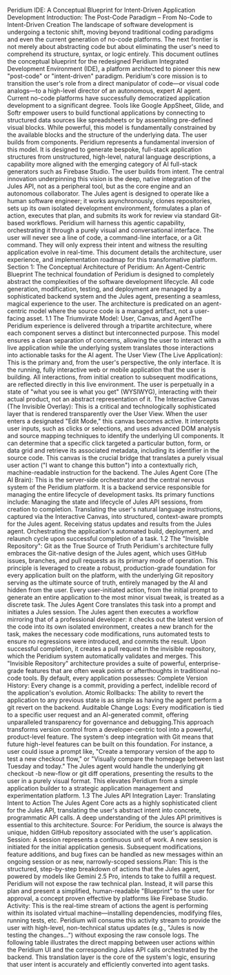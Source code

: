 Peridium IDE: A Conceptual Blueprint for Intent-Driven Application Development
​Introduction: The Post-Code Paradigm – From No-Code to Intent-Driven Creation
​The landscape of software development is undergoing a tectonic shift, moving beyond traditional coding paradigms and even the current generation of no-code platforms. The next frontier is not merely about abstracting code but about eliminating the user's need to comprehend its structure, syntax, or logic entirely. This document outlines the conceptual blueprint for the redesigned Peridium Integrated Development Environment (IDE), a platform architected to pioneer this new "post-code" or "intent-driven" paradigm. Peridium's core mission is to transition the user's role from a direct manipulator of code—or visual code analogs—to a high-level director of an autonomous, expert AI agent.
​Current no-code platforms have successfully democratized application development to a significant degree. Tools like Google AppSheet, Glide, and Softr empower users to build functional applications by connecting to structured data sources like spreadsheets or by assembling pre-defined visual blocks. While powerful, this model is fundamentally constrained by the available blocks and the structure of the underlying data. The user builds from components. Peridium represents a fundamental inversion of this model. It is designed to generate bespoke, full-stack application structures from unstructured, high-level, natural language descriptions, a capability more aligned with the emerging category of AI full-stack generators such as Firebase Studio. The user builds from intent. 
​The central innovation underpinning this vision is the deep, native integration of the Jules API, not as a peripheral tool, but as the core engine and an autonomous collaborator. The Jules agent is designed to operate like a human software engineer; it works asynchronously, clones repositories, sets up its own isolated development environment, formulates a plan of action, executes that plan, and submits its work for review via standard Git-based workflows. Peridium will harness this agentic capability, orchestrating it through a purely visual and conversational interface. The user will never see a line of code, a command-line interface, or a Git command. They will only express their intent and witness the resulting application evolve in real-time. This document details the architecture, user experience, and implementation roadmap for this transformative platform. 
​Section 1: The Conceptual Architecture of Peridium: An Agent-Centric Blueprint
​The technical foundation of Peridium is designed to completely abstract the complexities of the software development lifecycle. All code generation, modification, testing, and deployment are managed by a sophisticated backend system and the Jules agent, presenting a seamless, magical experience to the user. The architecture is predicated on an agent-centric model where the source code is a managed artifact, not a user-facing asset.
​1.1 The Triumvirate Model: User, Canvas, and Agent
​The Peridium experience is delivered through a tripartite architecture, where each component serves a distinct but interconnected purpose. This model ensures a clean separation of concerns, allowing the user to interact with a live application while the underlying system translates those interactions into actionable tasks for the AI agent.
​The User View (The Live Application): This is the primary and, from the user's perspective, the only interface. It is the running, fully interactive web or mobile application that the user is building. All interactions, from initial creation to subsequent modifications, are reflected directly in this live environment. The user is perpetually in a state of "what you see is what you get" (WYSIWYG), interacting with their actual product, not an abstract representation of it.
​The Interactive Canvas (The Invisible Overlay): This is a critical and technologically sophisticated layer that is rendered transparently over the User View. When the user enters a designated "Edit Mode," this canvas becomes active. It intercepts user inputs, such as clicks or selections, and uses advanced DOM analysis and source mapping techniques to identify the underlying UI components. It can determine that a specific click targeted a particular button, form, or data grid and retrieve its associated metadata, including its identifier in the source code. This canvas is the crucial bridge that translates a purely visual user action ("I want to change this button") into a contextually rich, machine-readable instruction for the backend.
​The Jules Agent Core (The AI Brain): This is the server-side orchestrator and the central nervous system of the Peridium platform. It is a backend service responsible for managing the entire lifecycle of development tasks. Its primary functions include:
​Managing the state and lifecycle of Jules API sessions, from creation to completion. 
​Translating the user's natural language instructions, captured via the Interactive Canvas, into structured, context-aware prompts for the Jules agent.
​Receiving status updates and results from the Jules agent.
​Orchestrating the application's automated build, deployment, and relaunch cycle upon successful completion of a task.
​1.2 The "Invisible Repository": Git as the True Source of Truth
​Peridium's architecture fully embraces the Git-native design of the Jules agent, which uses GitHub issues, branches, and pull requests as its primary mode of operation. This principle is leveraged to create a robust, production-grade foundation for every application built on the platform, with the underlying Git repository serving as the ultimate source of truth, entirely managed by the AI and hidden from the user. 
​Every user-initiated action, from the initial prompt to generate an entire application to the most minor visual tweak, is treated as a discrete task. The Jules Agent Core translates this task into a prompt and initiates a Jules session. The Jules agent then executes a workflow mirroring that of a professional developer: it checks out the latest version of the code into its own isolated environment, creates a new branch for the task, makes the necessary code modifications, runs automated tests to ensure no regressions were introduced, and commits the result. Upon successful completion, it creates a pull request in the invisible repository, which the Peridium system automatically validates and merges. 
​This "Invisible Repository" architecture provides a suite of powerful, enterprise-grade features that are often weak points or afterthoughts in traditional no-code tools. By default, every application possesses: 
​Complete Version History: Every change is a commit, providing a perfect, indelible record of the application's evolution.
​Atomic Rollbacks: The ability to revert the application to any previous state is as simple as having the agent perform a git revert on the backend.
​Auditable Change Logs: Every modification is tied to a specific user request and an AI-generated commit, offering unparalleled transparency for governance and debugging.
​This approach transforms version control from a developer-centric tool into a powerful, product-level feature. The system's deep integration with Git means that future high-level features can be built on this foundation. For instance, a user could issue a prompt like, "Create a temporary version of the app to test a new checkout flow," or "Visually compare the homepage between last Tuesday and today." The Jules agent would handle the underlying git checkout -b new-flow or git diff operations, presenting the results to the user in a purely visual format. This elevates Peridium from a simple application builder to a strategic application management and experimentation platform.
​1.3 The Jules API Integration Layer: Translating Intent to Action
​The Jules Agent Core acts as a highly sophisticated client for the Jules API, translating the user's abstract intent into concrete, programmatic API calls. A deep understanding of the Jules API primitives is essential to this architecture. 
​Source: For Peridium, the source is always the unique, hidden GitHub repository associated with the user's application.
​Session: A session represents a continuous unit of work. A new session is initiated for the initial application genesis. Subsequent modifications, feature additions, and bug fixes can be handled as new messages within an ongoing session or as new, narrowly-scoped sessions.
​Plan: This is the structured, step-by-step breakdown of actions that the Jules agent, powered by models like Gemini 2.5 Pro, intends to take to fulfill a request. Peridium will not expose the raw technical plan. Instead, it will parse this plan and present a simplified, human-readable "Blueprint" to the user for approval, a concept proven effective by platforms like Firebase Studio. 
​Activity: This is the real-time stream of actions the agent is performing within its isolated virtual machine—installing dependencies, modifying files, running tests, etc. Peridium will consume this activity stream to provide the user with high-level, non-technical status updates (e.g., "Jules is now testing the changes...") without exposing the raw console logs.
​The following table illustrates the direct mapping between user actions within the Peridium UI and the corresponding Jules API calls orchestrated by the backend. This translation layer is the core of the system's logic, ensuring that user intent is accurately and efficiently converted into agent tasks.
